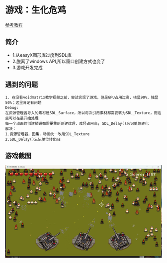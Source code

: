 # 游戏：生化危鸡

[参考教程](https://www.bilibili.com/video/BV1wDUcYBEQB/)

## 简介
- 1.从easyX图形库过度到SDL库
- 2.脱离了windows API,所以窗口创建方式也变了
- 3.游戏开发完成




## 遇到的问题
```
1. 在没看voidmatrix教学视频之前，尝试实现了游戏，但是GPU占用过高，核显90%，独显50%；这里肯定有问题
Debug: 
在资源管理器导入的素材是SDL_Surface，所以每次引用素材都需要转为SDL_Texture，而这些可以在最开始处理
每一个动画的创建销毁都需要重新创建纹理，难怪占用高; SDL_Delay()忘记单位转化
解决：
1.资源管理器，图集，动画统一改用SDL_Texture
2.SDL_Delay()忘记单位转化ms

```

## 游戏截图
![游戏](showing/1.jpg)
